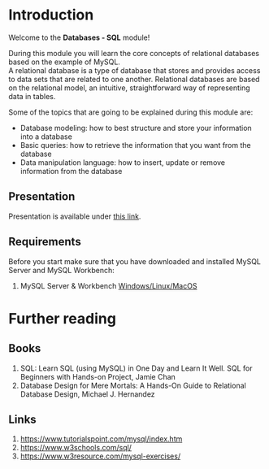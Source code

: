 # Introduction

Welcome to the **Databases - SQL** module!

During this module you will learn the core concepts of relational databases based on the example of MySQL. <br>
A relational database is a type of database that stores and provides access to data sets that are related to one another. 
Relational databases are based on the relational model, an intuitive, straightforward way of representing data in tables.



Some of the topics that are going to be explained during this module are:
- Database modeling: how to best structure and store your information into a database
- Basic queries: how to retrieve the information that you want from the database
- Data manipulation language: how to insert, update or remove information from the database

## Presentation
Presentation is available under [this link](https://gitlab.com/sda-international/program/common/databases/wikis/uploads/885d1a7cd84c58854d3d979b0ead91d8/Databases_-_SQL.pdf).

## Requirements

Before you start make sure that you have downloaded and installed MySQL Server and MySQL Workbench:
1. MySQL Server & Workbench [Windows/Linux/MacOS](https://dev.mysql.com/downloads/mysql/)


# Further reading

## Books

1.  SQL: Learn SQL (using MySQL) in One Day and Learn It Well. SQL for Beginners with Hands-on Project, Jamie Chan
2.  Database Design for Mere Mortals: A Hands-On Guide to Relational Database Design, Michael J. Hernandez

## Links

1.  https://www.tutorialspoint.com/mysql/index.htm
2.  https://www.w3schools.com/sql/
3.  https://www.w3resource.com/mysql-exercises/